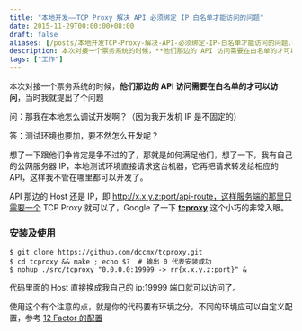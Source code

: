 ```yaml
---
title: "本地开发——TCP Proxy 解决 API 必须绑定 IP 白名单才能访问的问题"
date: 2015-11-29T00:00:00+08:00
draft: false
aliases: [/posts/本地开发TCP-Proxy-解决-API-必须绑定-IP-白名单才能访问的问题.html]
description: 本次对接一个票务系统的时候，**他们那边的 API 访问需要在白名单的才可以访问**，当时我就提出了个问题。
tags: ["工作"]
---
```


本次对接一个票务系统的时候，**他们那边的 API 访问需要在白名单的才可以访问**，当时我就提出了个问题

问：那我在本地怎么调试开发啊？（因为我开发机 IP 是不固定的）

答：测试环境也要加，要不然怎么开发呢？

想了一下跟他们争肯定是争不过的了，那就是如何满足他们，想了一下，我有自己的公网服务器 IP，本地测试环境直接请求这台机器，它再把请求转发给相应的 API，这样我不管在哪里都可以开发了。

API 那边的 Host 还是 IP，即 http://x.x.y.z:port/api-route，这样服务端的那里只需要一个 TCP Proxy 就可以了，Google 了一下 **[tcproxy](https://github.com/dccmx/tcproxy)** 这个小巧的非常入眼。


### 安装及使用

~~~shell
$ git clone https://github.com/dccmx/tcproxy.git
$ cd tcproxy && make ; echo $?  # 输出 0 代表安装成功
$ nohup ./src/tcproxy "0.0.0.0:19999 -> rr{x.x.y.z:port}" &
~~~

代码里面的 Host 直接换成我自己的 ip:19999 端口就可以访问了。

使用这个有个注意的点，就是你的代码要有环境之分，不同的环境应可以自定义配置，参考 [12 Factor 的配置](http://12factor.net/zh_cn/config)
